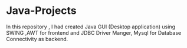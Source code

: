 # Java-Projects
In this repository , I had created Java GUI (Desktop application) using SWING ,AWT for frontend and JDBC Driver Manger, Mysql for Database Connectivity as backend.
